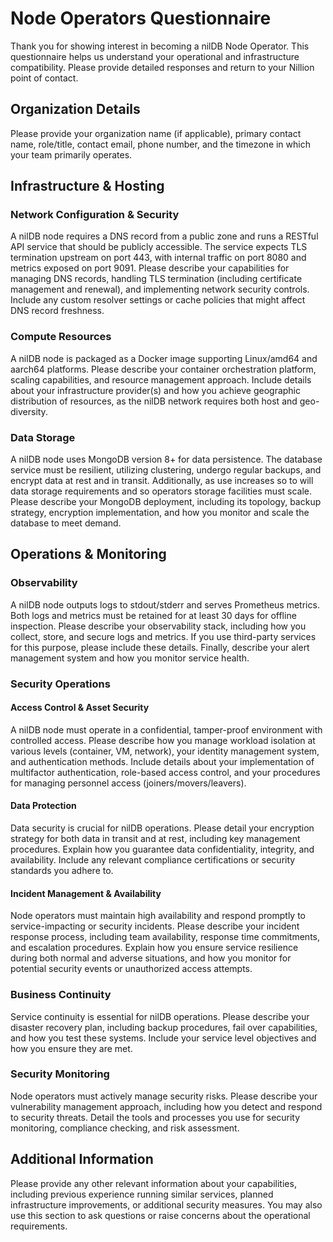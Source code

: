 # Node Operators Questionnaire

Thank you for showing interest in becoming a nilDB Node Operator. This questionnaire helps us understand your operational and infrastructure compatibility. Please provide detailed responses and return to your Nillion point of contact.

## Organization Details

Please provide your organization name (if applicable), primary contact name, role/title, contact email, phone number, and the timezone in which your team primarily operates.

## Infrastructure & Hosting

### Network Configuration & Security

A nilDB node requires a DNS record from a public zone and runs a RESTful API service that should be publicly accessible. The service expects TLS termination upstream on port 443, with internal traffic on port 8080 and metrics exposed on port 9091. Please describe your capabilities for managing DNS records, handling TLS termination (including certificate management and renewal), and implementing network security controls. Include any custom resolver settings or cache policies that might affect DNS record freshness.

### Compute Resources

A nilDB node is packaged as a Docker image supporting Linux/amd64 and aarch64 platforms. Please describe your container orchestration platform, scaling capabilities, and resource management approach. Include details about your infrastructure provider(s) and how you achieve geographic distribution of resources, as the nilDB network requires both host and geo-diversity.

### Data Storage

A nilDB node uses MongoDB version 8+ for data persistence. The database service must be resilient, utilizing clustering, undergo regular backups, and encrypt data at rest and in transit. Additionally, as use increases so to will data storage requirements and so operators storage facilities must scale. Please describe your MongoDB deployment, including its topology, backup strategy, encryption implementation, and how you monitor and scale the database to meet demand.

## Operations & Monitoring

### Observability

A nilDB node outputs logs to stdout/stderr and serves Prometheus metrics. Both logs and metrics must be retained for at least 30 days for offline inspection. Please describe your observability stack, including how you collect, store, and secure logs and metrics. If you use third-party services for this purpose, please include these details. Finally, describe your alert management system and how you monitor service health.

### Security Operations

#### Access Control & Asset Security

A nilDB node must operate in a confidential, tamper-proof environment with controlled access. Please describe how you manage workload isolation at various levels (container, VM, network), your identity management system, and authentication methods. Include details about your implementation of multifactor authentication, role-based access control, and your procedures for managing personnel access (joiners/movers/leavers).

#### Data Protection

Data security is crucial for nilDB operations. Please detail your encryption strategy for both data in transit and at rest, including key management procedures. Explain how you guarantee data confidentiality, integrity, and availability. Include any relevant compliance certifications or security standards you adhere to.

#### Incident Management & Availability

Node operators must maintain high availability and respond promptly to service-impacting or security incidents. Please describe your incident response process, including team availability, response time commitments, and escalation procedures. Explain how you ensure service resilience during both normal and adverse situations, and how you monitor for potential security events or unauthorized access attempts.

### Business Continuity

Service continuity is essential for nilDB operations. Please describe your disaster recovery plan, including backup procedures, fail over capabilities, and how you test these systems. Include your service level objectives and how you ensure they are met.

### Security Monitoring

Node operators must actively manage security risks. Please describe your vulnerability management approach, including how you detect and respond to security threats. Detail the tools and processes you use for security monitoring, compliance checking, and risk assessment.

## Additional Information

Please provide any other relevant information about your capabilities, including previous experience running similar services, planned infrastructure improvements, or additional security measures. You may also use this section to ask questions or raise concerns about the operational requirements.

